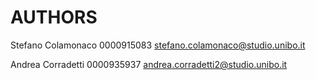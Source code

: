 # AUTHORS
Stefano Colamonaco 0000915083 stefano.colamonaco@studio.unibo.it

Andrea Corradetti 0000935937 andrea.corradetti2@studio.unibo.it
